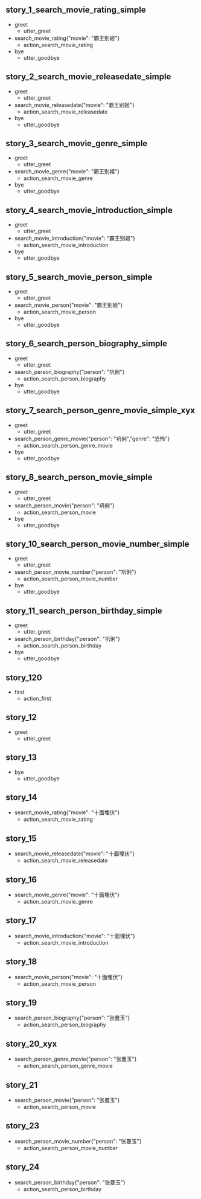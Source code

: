 ## story_1_search_movie_rating_simple    <!-- name of the story - just for debugging -->
* greet
   - utter_greet
* search_movie_rating{"movie": "霸王别姬"}
   - action_search_movie_rating
* bye
   - utter_goodbye

## story_2_search_movie_releasedate_simple
* greet
   - utter_greet
* search_movie_releasedate{"movie": "霸王别姬"}
   - action_search_movie_releasedate
* bye
   - utter_goodbye

## story_3_search_movie_genre_simple
* greet
   - utter_greet
* search_movie_genre{"movie": "霸王别姬"}
   - action_search_movie_genre
* bye
   - utter_goodbye

## story_4_search_movie_introduction_simple
* greet
   - utter_greet
* search_movie_introduction{"movie": "霸王别姬"}
   - action_search_movie_introduction
* bye
   - utter_goodbye

## story_5_search_movie_person_simple
* greet
   - utter_greet
* search_movie_person{"movie": "霸王别姬"}
   - action_search_movie_person
* bye
   - utter_goodbye

## story_6_search_person_biography_simple
* greet
   - utter_greet
* search_person_biography{"person": "巩俐"}
   - action_search_person_biography
* bye
   - utter_goodbye

## story_7_search_person_genre_movie_simple_xyx
* greet
   - utter_greet
* search_person_genre_movie{"person": "巩俐","genre": "恐怖"}
   - action_search_person_genre_movie
* bye
   - utter_goodbye

## story_8_search_person_movie_simple
* greet
   - utter_greet
* search_person_movie{"person": "巩俐"}
   - action_search_person_movie
* bye
   - utter_goodbye

<!-- ## story_9_search_person_person_movie_simple_xyx
* greet
   - utter_greet
* search_person_person_movie{"person": "巩俐"}
   - action_search_person_person_movie
* bye
   - utter_goodbye -->

## story_10_search_person_movie_number_simple
* greet
   - utter_greet
* search_person_movie_number{"person": "巩俐"}
   - action_search_person_movie_number
* bye
   - utter_goodbye

## story_11_search_person_birthday_simple
* greet
   - utter_greet
* search_person_birthday{"person": "巩俐"}
   - action_search_person_birthday
* bye
   - utter_goodbye

## story_120    <!-- to be consistent with domains.yml -->
* first
   - action_first

## story_12
* greet
   - utter_greet
   
## story_13
* bye
   - utter_goodbye

## story_14
* search_movie_rating{"movie": "十面埋伏"}
   - action_search_movie_rating
   
## story_15
* search_movie_releasedate{"movie": "十面埋伏"}
   - action_search_movie_releasedate
   
## story_16
* search_movie_genre{"movie": "十面埋伏"}
   - action_search_movie_genre
   
## story_17
* search_movie_introduction{"movie": "十面埋伏"}
   - action_search_movie_introduction
   
## story_18
* search_movie_person{"movie": "十面埋伏"}
   - action_search_movie_person
   
## story_19
* search_person_biography{"person": "张曼玉"}
   - action_search_person_biography
   
## story_20_xyx
* search_person_genre_movie{"person": "张曼玉"}
   - action_search_person_genre_movie
   
## story_21
* search_person_movie{"person": "张曼玉"}
   - action_search_person_movie
   
<!-- ## story_22_xyx
* search_person_person_movie{"person": "张曼玉"}
   - action_search_person_person_movie -->
   
## story_23
* search_person_movie_number{"person": "张曼玉"}
   - action_search_person_movie_number
   
## story_24
* search_person_birthday{"person": "张曼玉"}
   - action_search_person_birthday
   